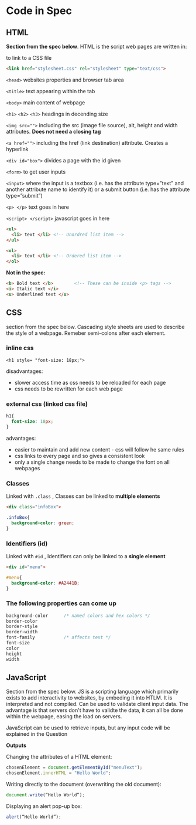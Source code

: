# Code in Spec
## HTML 
**Section from the spec below**. HTML is the script web pages are written in:

to link to a CSS file
```html
<link href="stylesheet.css" rel="stylesheet" type="text/css">
``` 

`<head>` websites properties and browser tab area

`<title>` text appearing within the tab

`<body>` main content of webpage

`<h1>` `<h2>` `<h3>` headings in decending size

`<img src="">` including the src (image file source), alt, height and width attributes. **Does not need a closing tag**

`<a href="">` including the href (link destination) attribute. Creates a hyperlink

`<div id="box">` divides a page with the id given

`<form>` to get user inputs

`<input>` where the input is a textbox (i.e. has the attribute type=”text” and another attribute name to identify it) or a submit button (i.e. has the attribute type=”submit”)

`<p> </p>` text goes in here 

`<script> </script>` javascript goes in here 

```html
<ul>
  <li> text </li> <!-- Unordred list item -->
</ul>

<ol>
  <li> text </li> <!-- Ordered list item -->
</ol>
```

**Not in the spec:**

```html
<b> Bold text </b>        <!-- These can be inside <p> tags -->
<i> Italic text </i>
<u> Underlined text </u>
```

## CSS
section from the spec below. Cascading style sheets are used to describe the style of a webpage. Remeber semi-colons after each element.

### inline css

`<h1 style= "font-size: 18px;">`

disadvantages:
- slower access time as css needs to be reloaded for each page
- css needs to be rewritten for each web page

### external css (linked css file)

```css
h1{
  font-size: 18px;
}
```

advantages:
- easier to maintain and add new content - css will follow he same rules
- css links to every page and so gives a consistent look
- only a single change needs to be made to change the font on all webpages 

### Classes
Linked with `.class` , Classes can be linked to **multiple elements**

```html
<div class="infoBox">
```

```css
.infoBox{
  background-color: green;
}
```

### Identifiers (id)
Linked with `#id` , Identifiers can only be linked to a **single element**

```html
<div id="menu">
```

```css
#menu{
  background-color: #A2441B;
}
```

### The following properties can come up

```css
background-color      /* named colors and hex colors */
border-color
border-style
border-width
font-family           /* affects text */
font-size
color
height
width
```

## JavaScript 
Section from the spec below. JS is a scripting language which primarily exists to add interactivity to websites, by embeding it into HTLM. It is interpreted and not compiled. Can be used to validate client input data. The advantage is that servers don't have to validte the data, it can all be done within the webpage, easing the load on servers.

JavaScript can be used to retrieve inputs, but any input code will be explained in the Question

**Outputs**

Changing the attributes of a HTML element:
```js
chosenElement = document.getElementById("menuText");
chosenElement.innerHTML = "Hello World";
```

Writing directly to the document (overwriting the old document):
```js
document.write(“Hello World”);
```

 Displaying an alert pop-up box:
 ```js
alert(“Hello World”);
```
